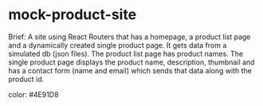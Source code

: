 # mock-product-site


Brief: 
A site using React Routers that has a homepage, a product list page and a dynamically created single product page. It gets data from a simulated db (json files).
The product list page has product names.
The single product page displays the product name, description, thumbnail and has a contact form (name and email) which sends that data along with the product id.

color: #4E91D8

